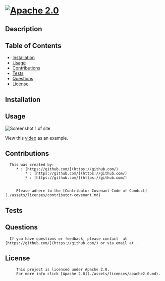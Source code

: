 #  
   [![Apache 2.0](https://img.shields.io/badge/License-APACHE-blue.svg)](https://www.apache.org/licenses/LICENSE-2.0)
  ===========================================
    
  ## Description 
        
  ## Table of Contents 
  - [Installation](#installation)
  - [Usage](#usage)
  - [Contributions](#contributions)
  - [Tests](#tests)
  - [Questions](#questions)
  - [License](#license)
  ## Installation 
      
  ## Usage 
      


![Screenshot 1 of site](./assets/images/)


View this [video]() as an example. 


  ## Contributions 
      This was created by:
         * : [https://github.com/](https://github.com/)
             * : [https://github.com/](https://github.com/)
             * : [https://github.com/](https://github.com/)
            
         
         Please adhere to the [Contributor Covenant Code of Conduct](./assets/licenses/contributor-covenant.md)  

  ## Tests
       

  ## Questions 
      If you have questions or feedback, please contact  at [https://github.com/](https://github.com/) or via email at .

## License
         This project is licensed under Apache 2.0.
         For more info click [Apache 2.0](./assets/licenses/apache2.0.md).